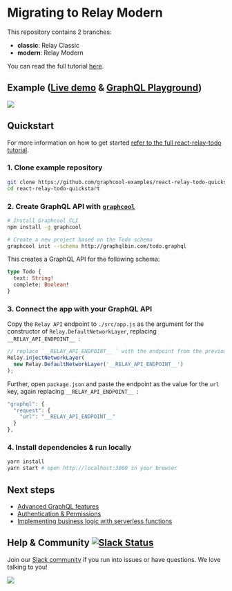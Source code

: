 # Migrating to Relay Modern

This repository contains 2 branches: 

- **classic**: Relay Classic
- **modern**: Relay Modern

You can read the full tutorial [here](https://www.graph.cool/docs/tutorials/migrating-to-relay-modern-eijooto4se/).

## Example ([Live demo](https://demo-react-relay-todo-example.netlify.com) & [GraphQL Playground](https://api.graph.cool/relay/v1/cj1nq71xyfabv0199bp3a7hhf))

![](http://imgur.com/75LEao7.gif)

## Quickstart

For more information on how to get started [refer to the full react-relay-todo tutorial](https://www.graph.cool/docs/quickstart/).

### 1. Clone example repository

```sh
git clone https://github.com/graphcool-examples/react-relay-todo-quickstart.git
cd react-relay-todo-quickstart
```

### 2. Create GraphQL API with [`graphcool`](https://www.npmjs.com/package/graphcool)

```sh
# Install Graphcool CLI
npm install -g graphcool

# Create a new project based on the Todo schema
graphcool init --schema http://graphqlbin.com/todo.graphql
```

This creates a GraphQL API for the following schema:

```graphql
type Todo {
  text: String!
  complete: Boolean!
}
```

### 3. Connect the app with your GraphQL API

Copy the `Relay API` endpoint to `./src/app.js` as the argument for the constructor of `Relay.DefaultNetworkLayer`, replacing `__RELAY_API_ENDPOINT__ `:

```js
// replace `__RELAY_API_ENDPOINT__ ` with the endpoint from the previous step
Relay.injectNetworkLayer(
  new Relay.DefaultNetworkLayer('__RELAY_API_ENDPOINT__')
);
```

Further, open `package.json` and paste the endpoint as the value for the `url` key, again replacing `__RELAY_API_ENDPOINT__ `:

```js
"graphql": {
  "request": {
    "url": "__RELAY_API_ENDPOINT__"
  }
},
```

### 4. Install dependencies & run locally

```sh
yarn install
yarn start # open http://localhost:3000 in your browser
```

## Next steps

* [Advanced GraphQL features](https://www.graph.cool/docs/tutorials/advanced-features-eath7duf7d/)
* [Authentication & Permissions](https://www.graph.cool/docs/reference/authorization/overview-iegoo0heez/)
* [Implementing business logic with serverless functions](https://www.graph.cool/docs/reference/functions/overview-boo6uteemo/)

## Help & Community [![Slack Status](https://slack.graph.cool/badge.svg)](https://slack.graph.cool)

Join our [Slack community](http://slack.graph.cool/) if you run into issues or have questions. We love talking to you!

![](http://i.imgur.com/5RHR6Ku.png)
